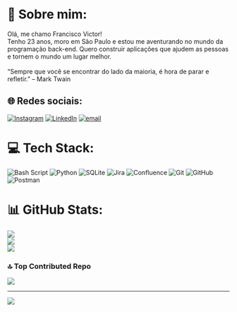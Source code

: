 # 💫 Sobre mim:
Olá, me chamo Francisco Victor!<br>Tenho 23 anos, moro em São Paulo e estou me aventurando no mundo da programação back-end. Quero construir aplicações que ajudem as pessoas e tornem o mundo um lugar melhor.<br><br>“Sempre que você se encontrar do lado da maioria, é hora de parar e refletir.” – Mark Twain


## 🌐 Redes sociais:
[![Instagram](https://img.shields.io/badge/Instagram-%23E4405F.svg?logo=Instagram&logoColor=white)](https://instagram.com/junior.victor22) [![LinkedIn](https://img.shields.io/badge/LinkedIn-%230077B5.svg?logo=linkedin&logoColor=white)](https://linkedin.com/in/francisco-neto-227ab22ba) [![email](https://img.shields.io/badge/Email-D14836?logo=gmail&logoColor=white)](mailto:francisco.neto22_@outlook.com) 

# 💻 Tech Stack:
![Bash Script](https://img.shields.io/badge/bash_script-%23121011.svg?style=for-the-badge&logo=gnu-bash&logoColor=white) ![Python](https://img.shields.io/badge/python-3670A0?style=for-the-badge&logo=python&logoColor=ffdd54) ![SQLite](https://img.shields.io/badge/sqlite-%2307405e.svg?style=for-the-badge&logo=sqlite&logoColor=white) ![Jira](https://img.shields.io/badge/jira-%230A0FFF.svg?style=for-the-badge&logo=jira&logoColor=white) ![Confluence](https://img.shields.io/badge/confluence-%23172BF4.svg?style=for-the-badge&logo=confluence&logoColor=white) ![Git](https://img.shields.io/badge/git-%23F05033.svg?style=for-the-badge&logo=git&logoColor=white) ![GitHub](https://img.shields.io/badge/github-%23121011.svg?style=for-the-badge&logo=github&logoColor=white) ![Postman](https://img.shields.io/badge/Postman-FF6C37?style=for-the-badge&logo=postman&logoColor=white)
# 📊 GitHub Stats:
![](https://github-readme-stats.vercel.app/api?username=Junior-Wick&theme=dark&hide_border=true&include_all_commits=true&count_private=true)<br/>
![](https://nirzak-streak-stats.vercel.app/?user=Junior-Wick&theme=dark&hide_border=true)<br/>
![](https://github-readme-stats.vercel.app/api/top-langs/?username=Junior-Wick&theme=dark&hide_border=true&include_all_commits=true&count_private=true&layout=compact)

### 🔝 Top Contributed Repo
![](https://github-contributor-stats.vercel.app/api?username=Junior-Wick&limit=5&theme=dark&combine_all_yearly_contributions=true)

---
[![](https://visitcount.itsvg.in/api?id=Junior-Wick&icon=0&color=0)](https://visitcount.itsvg.in)

<!-- Proudly created with GPRM ( https://gprm.itsvg.in ) -->
